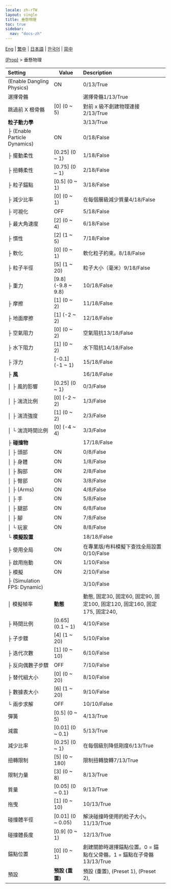 ```yaml
---
locale: zh-rTW
layout: single
title: 垂懸物理
toc: true
sidebar:
  nav: "docs-zh"
---
```

[Eng](/dancexr/menu/2025.4/prop/cloth_physics) | [繁中](/tw/dancexr/menu/2025.4/prop/cloth_physics) | [日本語](/jp/dancexr/menu/2025.4/prop/cloth_physics) | [한국어](/kr/dancexr/menu/2025.4/prop/cloth_physics) | [简中](/zh/dancexr/menu/2025.4/prop/cloth_physics)

[(Prop)](../menu#(Prop)) > 垂懸物理



| Setting | Value | Description |
| :--- | --- | :--- |
| (Enable Dangling Physics) | ON | 0/13/True
| 選擇骨骼 || 選擇骨骼1/13/True
| 跳過前 X 根骨骼 | [0] (0 ~ 5) | 對前 x 級不創建物理連接2/13/True
| **粒子動力學** | | 3/13/True
| ├ (Enable Particle Dynamics) | ON | 0/18/False
| ├ 擺動柔性 | [0.25] (0 ~ 1) | 1/18/False
| ├ 扭轉柔性 | [0.75] (0 ~ 1) | 2/18/False
| ├ 粒子錨點 | [0.5] (0 ~ 1) | 3/18/False
| ├ 減少比率 | [0] (0 ~ 1) | 在每個層級減少質量4/18/False
| ├ 可視化 | OFF | 5/18/False
| ├ 最大角速度 | [2] (0 ~ 4) | 6/18/False
| ├ 慣性 | [2] (1 ~ 5) | 7/18/False
| ├ 軟化 | [0] (0 ~ 1) | 軟化粒子約束。8/18/False
| ├ 粒子半徑 | [5] (1 ~ 20) | 粒子大小（毫米）9/18/False
| ├ 重力 | [9.8] (-9.8 ~ 9.8) | 10/18/False
| ├ 摩擦 | [1] (0 ~ 2) | 11/18/False
| ├ 地面摩擦 | [1] (-2 ~ 2) | 12/18/False
| ├ 空氣阻力 | [0] (0 ~ 2) | 空氣阻抗13/18/False
| ├ 水下阻力 | [1] (0 ~ 2) | 水下阻抗14/18/False
| ├ 浮力 | [-0.1] (-1 ~ 1) | 15/18/False
| ├ **風** | | 16/18/False
| │ ├ 風的影響 | [0.25] (0 ~ 1) | 0/3/False
| │ ├ 湍流比例 | [0] (-2 ~ 2) | 1/3/False
| │ ├ 湍流強度 | [1] (0 ~ 2) | 2/3/False
| │ └ 湍流時間比例 | [0] (-4 ~ 4) | 3/3/False
| ├ **碰撞物** | | 17/18/False
| │ ├ 頭部 | ON | 0/8/False
| │ ├ 身體 | ON | 1/8/False
| │ ├ 胸部 | ON | 2/8/False
| │ ├ 臀部 | ON | 3/8/False
| │ ├ (Arms) | ON | 4/8/False
| │ ├ 手 | ON | 5/8/False
| │ ├ 腿部 | ON | 6/8/False
| │ ├ 腳 | ON | 7/8/False
| │ └ 玩家 | ON | 8/8/False
| └ **模擬設置** | | 18/18/False
|   ├ 使用全局 | ON | 在專業版/布料模擬下查找全局設置0/10/False
|   ├ 啟用拖動 | ON | 1/10/False
|   ├ 模擬 | ON | 2/10/False
|   ├ (Simulation FPS: Dynamic) || 3/10/False
|   │ 模擬幀率 | **動態** | 動態, 固定30, 固定60, 固定90, 固定100, 固定120, 固定160, 固定175, 固定240,  |
|   ├ 時間比例 | [0.65] (0.1 ~ 1) | 4/10/False
|   ├ 子步驟 | [4] (1 ~ 20) | 5/10/False
|   ├ 迭代次數 | [1] (0 ~ 10) | 6/10/False
|   ├ 反向偶數子步驟 | OFF | 7/10/False
|   ├ 替代組大小 | [0] (0 ~ 20) | 8/10/False
|   ├ 數據表大小 | [6] (1 ~ 20) | 9/10/False
|   └ 兩步求解 | OFF | 10/10/False
| 彈簧 | [0.5] (0 ~ 5) | 4/13/True
| 減震 | [0.01] (0 ~ 0.1) | 5/13/True
| 減少比率 | [0.25] (0 ~ 1) | 在每個級別降低剛度6/13/True
| 扭轉限制 | [5] (0 ~ 180) | 限制扭轉旋轉7/13/True
| 限制力量 | [3] (0 ~ 8) | 8/13/True
| 質量 | [0.05] (0 ~ 0.1) | 9/13/True
| 拖曳 | [1] (0 ~ 10) | 10/13/True
| 碰撞體半徑 | [0.01] (0 ~ 0.05) | 解決碰撞時使用的粒子大小。11/13/True
| 碰撞體長度 | [0.9] (0 ~ 1) | 12/13/True
| 錨點位置 | [0] (0 ~ 1) | 創建關節時選擇錨點位置。0 = 錨點在父骨骼，1 = 錨點在子骨骼13/13/True
| 預設 | **預設 (重置)** | 預設 (重置), (Preset 1), (Preset 2),  |
